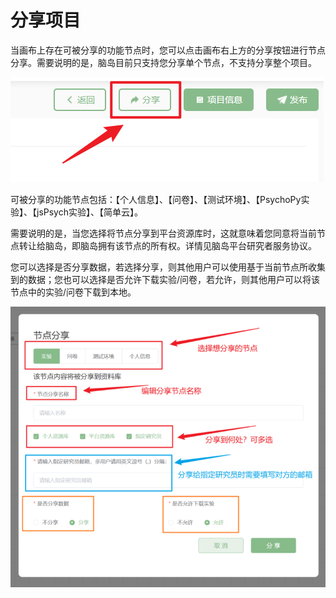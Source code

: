 # 分享项目

当画布上存在可被分享的功能节点时，您可以点击画布右上方的分享按钮进行节点分享。需要说明的是，脑岛目前只支持您分享单个节点，不支持分享整个项目。

![](imgs/projects1-4/23-1.png)

可被分享的功能节点包括：【个人信息】、【问卷】、【测试环境】、【PsychoPy实验】、【jsPsych实验】、【简单云】。

需要说明的是，当您选择将节点分享到平台资源库时，这就意味着您同意将当前节点转让给脑岛，即脑岛拥有该节点的所有权。详情见脑岛平台研究者服务协议。

您可以选择是否分享数据，若选择分享，则其他用户可以使用基于当前节点所收集到的数据；您也可以选择是否允许下载实验/问卷，若允许，则其他用户可以将该节点中的实验/问卷下载到本地。

![](imgs/projects1-4/23-2.png)
